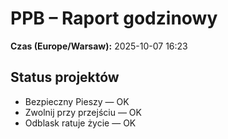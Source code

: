# PPB – Raport godzinowy
**Czas (Europe/Warsaw):** 2025-10-07 16:23

## Status projektów
- Bezpieczny Pieszy — OK
- Zwolnij przy przejściu — OK
- Odblask ratuje życie — OK

